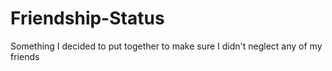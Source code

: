 # Friendship-Status
Something I decided to put together to make sure I didn't neglect any of my friends

